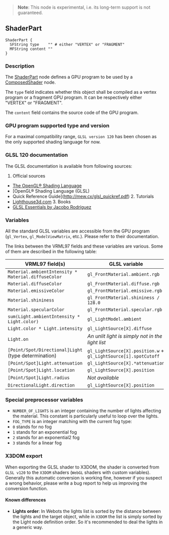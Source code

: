 > **Note**: This node is experimental, i.e. its long-term support is not guaranteed.

## ShaderPart

```
ShaderPart {
  SFString type    "" # either "VERTEX" or "FRAGMENT"
  MFString content ""
}
```

### Description

The [ShaderPart](#shaderpart) node defines a GPU program to be used by a [ComposedShader](composedshader.md) node.

The `type` field indicates whether this object shall be compiled as a vertex program or a fragment GPU program.
It can be respectively either "VERTEX" or "FRAGMENT".

The `content` field contains the source code of the GPU program.

### GPU program supported type and version

For a maximal compatibility range, `GLSL version 120` has been chosen as the only supported shading language for now.

### GLSL 120 documentation

The GLSL documentation is available from following sources:

1. Official sources
- [The OpenGL® Shading Language](https://www.opengl.org/registry/doc/GLSLangSpec.Full.1.20.8.pdf)
- [OpenGL® Shading Language (GLSL)
- Quick Reference Guide](http://mew.cx/glsl_quickref.pdf) 2.
Tutorials
- [Lighthouse3d.com](http://www.lighthouse3d.com/tutorials/glsl-12-tutorial/) 3.
Books
- [GLSL Essentials by Jacobo Rodríguez](https://www.amazon.com/GLSL-Essentials-Jacobo-Rodr%C3%ADguez/dp/1849698007)

### Variables

All the standard GLSL variables are accessible from the GPU program (`gl_Vertex`, `gl_ModelViewMatrix`, etc.).
Please refer to their documentation.

The links between the VRML97 fields and these variables are various.
Some of them are described in the following table:

| VRML97 field(s)                                      | GLSL variable                                                   |
| ---------------------------------------------------- | --------------------------------------------------------------- |
| `Material.ambientIntensity * Material.diffuseColor`  | `gl_FrontMaterial.ambient.rgb`                                  |
| `Material.diffuseColor`                              | `gl_FrontMaterial.diffuse.rgb`                                  |
| `Material.emissiveColor`                             | `gl_FrontMaterial.emissive.rgb`                                 |
| `Material.shininess`                                 | `gl_FrontMaterial.shininess / 128.0`                            |
| `Material.specularColor`                             | `gl_FrontMaterial.specular.rgb`                                 |
| `sum(Light.ambientIntensity * Light.color)`          | `gl_LightModel.ambient`                                         |
| `Light.color * Light.intensity`                      | `gl_LightSource[X].diffuse`                                     |
| `Light.on`                                           | *An unlit light is simply not in the light list*                |
| `[Point/Spot/Directional]Light` (type determination) | `gl_LightSource[X].position.w` + `gl_LightSource[i].spotCutoff` |
| `[Point/Spot]Light.attenuation`                      | `gl_LightSource[X].*attenuation`                                |
| `[Point/Spot]Light.location`                         | `gl_LightSource[X].position`                                    |
| `[Point/Spot]Light.radius`                           | *Not available*                                                 |
| `DirectionalLight.direction`                         | `gl_LightSource[X].position`                                    |

### Special preprocessor variables

- `NUMBER_OF_LIGHTS` is an integer containing the number of lights affecting the material.
This constant is particularly useful to loop over the lights.
- `FOG_TYPE` is an integer matching with the current fog type:
- `0` stands for no fog
- `1` stands for an exponential fog
- `2` stands for an exponential2 fog
- `3` stands for a linear fog

### X3DOM export

When exporting the GLSL shader to X3DOM, the shader is converted from `GLSL v120` to the `X3DOM` shaders (`WebGL` shaders with custom variables).
Generally this automatic conversion is working fine, however if you suspect a wrong behavior, please write a bug report to help us improving the conversion function.

#### Known differences

- **Lights order**: In Webots the lights list is sorted by the distance between the lights and the target object, while in `X3DOM` the list is simply sorted by the Light node definition order.
So it's recommended to deal the lights in a generic way.
